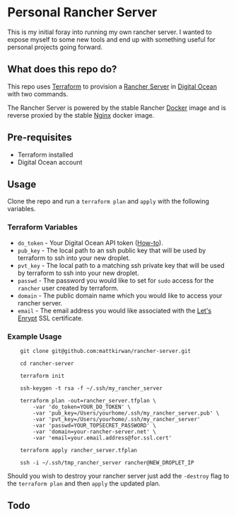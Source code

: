 # Personal Rancher Server

This is my initial foray into running my own rancher server. I wanted to expose myself to some new tools and end up with something useful for personal projects going forward.

## What does this repo do?

This repo uses [Terraform](https://www.terraform.io/) to provision a [Rancher Server](https://rancher.com/) in [Digital Ocean](https://www.digitalocean.com/) with two commands.

The Rancher Server is powered by the stable Rancher [Docker](https://www.docker.com/) image and is reverse proxied by the stable [Nginx](https://nginx.org/) docker image.

## Pre-requisites

- Terraform installed
- Digital Ocean account

## Usage

Clone the repo and run a `terraform plan` and `apply` with the following variables.

### Terraform Variables



- `do_token` - Your Digital Ocean API token ([How-to](https://www.digitalocean.com/community/tutorials/how-to-use-the-digitalocean-api-v2#how-to-generate-a-personal-access-token)).
- `pub_key` - The local path to an ssh public key that will be used by terraform to ssh into your new droplet.
- `pvt_key` - The local path to a matching ssh private key that will be used by terraform to ssh into your new droplet.
- `passwd` - The password you would like to set for `sudo` access for the `rancher` user created by terraform.
- `domain` - The public domain name which you would like to access your rancher server.
- `email` - The email address you would like associated with the [Let's Enrypt](https://letsencrypt.org/) SSL certificate.


### Example Usage

```
    git clone git@github.com:mattkirwan/rancher-server.git
    
    cd rancher-server
    
    terraform init
    
    ssh-keygen -t rsa -f ~/.ssh/my_rancher_server
    
    terraform plan -out=rancher_server.tfplan \
        -var 'do_token=YOUR_DO_TOKEN' \
        -var 'pub_key=/Users/yourhome/.ssh/my_rancher_server.pub' \
        -var 'pvt_key=/Users/yourhome/.ssh/my_rancher_server'
        -var 'passwd=YOUR_TOPSECRET_PASSWORD' \
        -var 'domain=your-rancher-server.net' \
        -var 'email=your.email.address@for.ssl.cert'
    
    terraform apply rancher_server.tfplan
    
    ssh -i ~/.ssh/tmp_rancher_server rancher@NEW_DROPLET_IP
```

Should you wish to destroy your rancher server just add the `-destroy` flag to the `terraform plan` and then `apply` the updated plan.

## Todo








